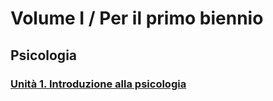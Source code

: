 # Volume I / Per il primo biennio

## Psicologia

### [Unità 1. Introduzione alla psicologia](psicologia/introduzione--alla--psicologia.md)

